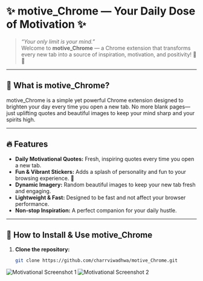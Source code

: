 # ✨ motive_Chrome — Your Daily Dose of Motivation ✨

> *“Your only limit is your mind.”*  
> Welcome to **motive_Chrome** — a Chrome extension that transforms every new tab into a source of inspiration, motivation, and positivity! 🚀💪

---

## 🎯 What is motive_Chrome?

motive_Chrome is a simple yet powerful Chrome extension designed to brighten your day every time you open a new tab. No more blank pages—just uplifting quotes and beautiful images to keep your mind sharp and your spirits high.

---

## 🔥 Features

- **Daily Motivational Quotes:** Fresh, inspiring quotes every time you open a new tab.  
- **Fun & Vibrant Stickers:** Adds a splash of personality and fun to your browsing experience. 🎉  
- **Dynamic Imagery:** Random beautiful images to keep your new tab fresh and engaging.  
- **Lightweight & Fast:** Designed to be fast and not affect your browser performance.  
- **Non-stop Inspiration:** A perfect companion for your daily hustle.

---

## 🚀 How to Install & Use motive_Chrome

1. **Clone the repository:**
   ```bash
   git clone https://github.com/charrviwadhwa/motive_Chrome.git


![Motivational Screenshot 1](screenshots/Screenshot_2025-06-07_002428.png)
![Motivational Screenshot 2](screenshots/Screenshot_2025-06-07_002447.png)

